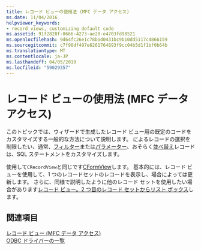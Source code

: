 ```yaml
---
title: レコード ビューの使用法 (MFC データ アクセス)
ms.date: 11/04/2016
helpviewer_keywords:
- record views, customizing default code
ms.assetid: 91f2828f-0666-4273-ae28-e4703fd98521
ms.openlocfilehash: 9d64fc26e1c78bad0431bc9b10dd5117c4866159
ms.sourcegitcommit: c7f90df497e6261764893f9cc04b5d1f1bf0b64b
ms.translationtype: MT
ms.contentlocale: ja-JP
ms.lasthandoff: 04/05/2019
ms.locfileid: "59029357"
---
```

# <a name="using-a-record-view--mfc-data-access"></a>レコード ビューの使用法 (MFC データ アクセス)

このトピックでは、ウィザードで生成したレコード ビュー用の既定のコードをカスタマイズする一般的な方法について説明します。 によるレコードの選択を制限したい、通常、[フィルター](../data/odbc/recordset-filtering-records-odbc.md)または[パラメーター](../data/odbc/recordset-parameterizing-a-recordset-odbc.md)、おそらく[並べ替え](../data/odbc/recordset-sorting-records-odbc.md)レコードは、SQL ステートメントをカスタマイズします。

使用して`CRecordView`と同じです[CFormView](../mfc/reference/cformview-class.md)します。 基本的には、レコード ビューを使用して、1 つのレコードセットのレコードを表示し、場合によっては更新します。 さらに、同様で説明したように他のレコード セットを使用したい場合があります[レコード ビュー。2 つ目のレコード セットからリスト ボックス](../data/filling-a-list-box-from-a-second-recordset-mfc-data-access.md)します。

## <a name="see-also"></a>関連項目

[レコード ビュー (MFC データ アクセス)](../data/record-views-mfc-data-access.md)<br/>
[ODBC ドライバーの一覧](../data/odbc/odbc-driver-list.md)
